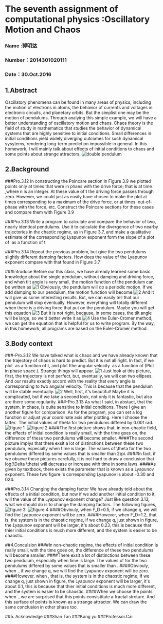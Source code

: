 # The seventh assignment of computational physics :Oscillatory Motion and Chaos

### Name :郭明达
### Number：2014301020111
### Date：30.Oct.2016

## 1.Abstract

Oscillatory phenomena can be found in many areas of physics, including the motion of electrons in atoms, the behavior of currents and 
voltages in electronic circuits, and planetary orbits. But the simplist one may be the motion of pendulums. Through analying this simple 
example, we will have a better understanding of oscillatory motion and chaos. Chaos theory is the field of study in mathematics that 
studies the behavior of dynamical systems that are highly sensitive to initial conditions. Small differences in initial conditions 
yield widely diverging outcomes for such dynamical sysytems, rendering long-term prediction impossible in general. In this homework, 
I will mainly talk about effects of initial conditions to chaos and some points about strange attractors.
![double pendulum](https://github.com/gmd3250679/compuational_physics_N2014301020111/blob/master/Exercise-7/Double-compound-pendulum.gif)

## 2.Background

###Pro.3.12
In constructing the Poincare section in Figure 3.9 we plotted points only at times that were in phaes with the drive force; that is at time
<img src="http://latex.codecogs.com/gif.latex?t$\approx$2n\pi\div\Omega_{D}" alt="" title="" />,where n is an integer. At these value of t the driving force passes through zero. However, we could just as easily have chosen to make the plot at times corresponding to a maximum of the drive force, or at times 
<img src="http://latex.codecogs.com/gif.latex?\pi\div4" alt="" title="" /> out-of-phase with the force, etc. Construct the Poincare sections for these cases and compare them with Figure 3.9

###Pro.3.13
Write a program to calculate and compare the behavior of two, nearly identical pendulums. Use it to calculate the divergence of two nearby trajectories in the chaotic regime, as in Figure 3.7, and make a qualitative estimate of the corresponding Lyapunov exponent form the slope of a plot of <img src="http://latex.codecogs.com/gif.latex?log(\Delta\theta)" alt="" title="" /> as a function of t

###Pro.3.14
Repeat the previous problem, but give the two pendulums slightly different damping factors. How does the value of the Lyapunov exponent compare with that found in Figure 3.7

###Introduce
Before our this class, we have already learned some basic knowledge about the single pendulum, without damping and driving force, 
and when tilt angle is very small, the motion function of the pendulum can be written as 
![1](https://github.com/gmd3250679/compuational_physics_N2014301020111/blob/master/Exercise-7/Ex7-01.png)
Obviously, the pendulum will do a periodic motion.
If we add damping to our pendulum, the motion function will become
![2](https://github.com/gmd3250679/compuational_physics_N2014301020111/blob/master/Exercise-7/Ex7-02.png)
And it will give us some interesting results. But, we can easily tell that our pendulum will stop eventually.
However, everything will totally different when there is a driving force that put on the pendulum. Maybe you will get this equation
![3](https://github.com/gmd3250679/compuational_physics_N2014301020111/blob/master/Exercise-7/Ex7-03.png)
But it is not right, because, in some cases, the tilt angle will be large, so we'd better write it as
![4](https://github.com/gmd3250679/compuational_physics_N2014301020111/blob/master/Exercise-7/Ex7-04.png)
Use the Euler-Cromer method, we can get the equation that is helpful for us to write program. By the way, in this homework, all programs are based on the Euler-Cromer method.

## 3.Body context

###-Pro.3.12
We have talked what is chaos and we have already known that the trajectory of chaos is hard to predict. But it is not all right. In fact, if we plot <img src="http://latex.codecogs.com/gif.latex?\theta" alt="" title="" /> as a function of t, and plot tthe angular velocity <img src="http://latex.codecogs.com/gif.latex?\omega" alt="" title="" /> as a function of <img src="http://latex.codecogs.com/gif.latex?\theta" alt="" title="" />(Plot in phase space.). Strange things will appear.
![1](https://github.com/gmd3250679/compuational_physics_N2014301020111/blob/master/Exercise-7/7%20figure%209.png)
Just look at this picture, first, the trajectory is not perfect, but, eventually, we will can two ellipses. And our results exactly accord with the reality that every angle is corresponding to two angular velocity. This is because that the pendulum will be stable eventually.
![2](https://github.com/gmd3250679/compuational_physics_N2014301020111/blob/master/Exercise-7/7%20figure%2010.png)
Well, first, it's beautiful! Maybe it is complicated, but if we take a second look, not only it is fantastic, but also are there some regularity.
###-Pro.3.13
As what I said, in abstact, that the system, in chaos, is quite sensitive to initial conditions. There I give an another figure for comparison. As for the program, you can set a log function or adjust your coordinate axis after plotting. Here I choose the latter.
<img src="http://latex.codecogs.com/gif.latex?q=0.l=g=9.8\Omega_{D}=2/3dt=0.04\theta_{}{1}=0.1,\theta_{}{2}=1.001\omega(0)=0F_{}{D}=0.5" alt="" title="" />
The initial values of \theta for two pendulums differed by 0.001 rad.
![figure 1](https://github.com/gmd3250679/compuational_physics_N2014301020111/blob/master/Exercise-7/E7figure01.png)
<img src="http://latex.codecogs.com/gif.latex?q=0.5l=g=9.8\Omega_{D}=2/3dt=0.04\theta_{}{1}=0.1,\theta_{}{2}=1.001\omega(0)=0F_{}{D}=1.5" alt="" title="" />
![figure 2](https://github.com/gmd3250679/compuational_physics_N2014301020111/blob/master/Exercise-7/E7%20figure_2.png)
####The first picture shows that, in non-chaotic field, the effects of initial condition is really small, with the time goes on, the difference of these two pendulums will become smaller.
####The second picture implys that there exsit a lot of distinctions between these two pendulum, especially when time is large. The values of \theta for the two pendulums differed by some values that is smaller than 2\pi.
####In fact, if we obseve these pictures carefully, it is not hard to draw a conclusion that log(\Delta \theta) will decrease or increase with time in some laws.
####As given by textbook, there exists the parameter that is known as a Lyapunov exponent.
These two figure 's corresponding Lyapunov is about -0.30 and 024.

###Pro.3.14 Changing the damping factor
We have already told about the effects of a initial condition, but now if we add another initial condition to it, will the value of the Lyapunov exponent change?
Just like question 3.13, what we should do is to change the damping factors. The following figures,
<img src="http://latex.codecogs.com/gif.latex?q_{}{1}=0.6q_{}{2}=0.601g=9.8\Omega_{D}=2/3dt=0.04\theta_{}{1}=0.1,\theta_{}{2}=1.00\omega(0)=0F_{}{D}=0.5" alt="" title="" />
![figure 3](https://github.com/gmd3250679/compuational_physics_N2014301020111/blob/master/Exercise-7/E7figure03.png)
<img src="http://latex.codecogs.com/gif.latex?q_{}{1}=0.6q_{}{2}=0.601g=9.8\Omega_{D}=2/3dt=0.04\theta_{}{1}=0.1,\theta_{}{2}=1.00\omega(0)=0F_{}{D}=1.2" alt="" title="" />
![figure 4](https://github.com/gmd3250679/compuational_physics_N2014301020111/blob/master/Exercise-7/E7figure04.png)
####Obviouly, when F_D=0.5, if we change q, we will find the Lyapunov exponent will be zero.
####However, when F_D=1.2, that is, the system is in the chaostic regime, if we change q, just shown in figure, the Lyapunov exponent will be larger, it's about 0.23, this is because that thier initial conditions is much more different, and the system is easier to be chaostic.

##4.Conculsion
####In non-chaotic regime, the effects of initial condition is really small, with the time goes on, the difference of these two pendulums will become smaller.
####There exsit a lot of distinctions between these two pendulum, especially when time is large. The values of<img src="http://latex.codecogs.com/gif.latex?\theta" alt="" title="" />  for the two pendulums differed by some values that is smaller than <img src="http://latex.codecogs.com/gif.latex?2\div\pi" alt="" title="" />.
####Obviouly, when <img src="http://latex.codecogs.com/gif.latex?F_{}{D}=0.5" alt="" title="" /> , if we change q, we will find the Lyapunov exponent will be zero.
####However, when<img src="http://latex.codecogs.com/gif.latex?F_{}{D}=1.2" alt="" title="" /> , that is, the system is in the chaostic regime, if we change q, just shown in figure, the Lyapunov exponent will be larger, it's about 0.1, this is because that thier initial conditions is much more different, and the system is easier to be chaostic.
####When we choose the points when <img src="http://latex.codecogs.com/gif.latex?\omega_{}{Dt}=2n\div\pi" alt="" title="" />  , we are surprised that this points consistitute a fractal strcture. And this surface of points is known as a strange attractor. We can draw the same conclusion in other phase too.

##5. Acknowledge
###Shan Tan [](http://www.jianshu.com/p/e5960d756664)
###Kang yu [](http://www.jianshu.com/p/045c5b8c91fb)
###Professor.Cai 




